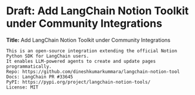 # Draft: Add LangChain Notion Toolkit under Community Integrations

**Title:** Add LangChain Notion Toolkit under Community Integrations

```
This is an open-source integration extending the official Notion Python SDK for LangChain users.
It enables LLM-powered agents to create and update pages programmatically.
Repo: https://github.com/dineshkumarkummara/langchain-notion-tool
Docs: LangChain PR #33645
PyPI: https://pypi.org/project/langchain-notion-tools/
License: MIT
```
